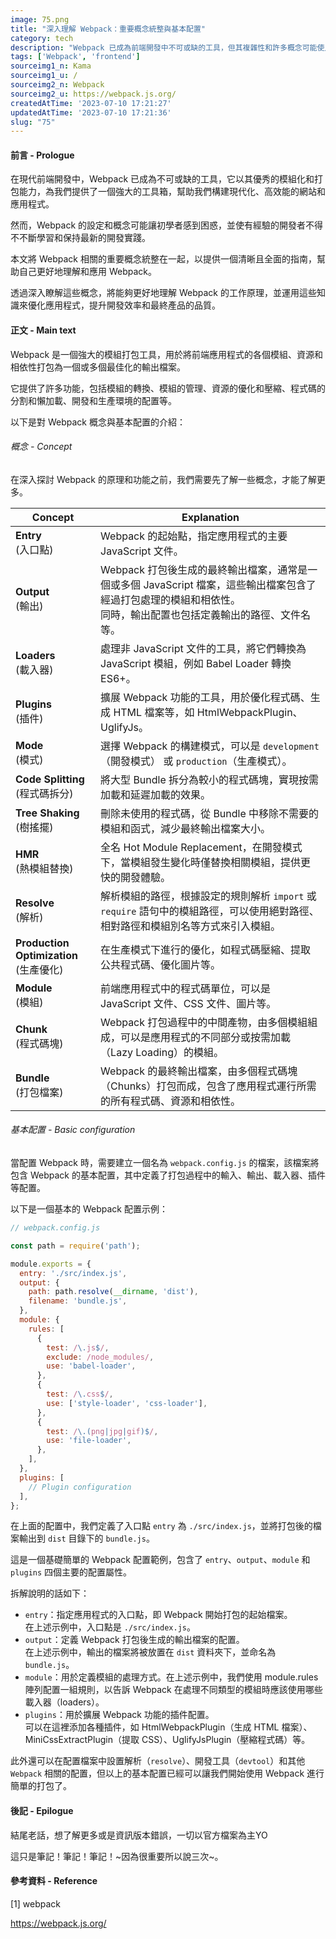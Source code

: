 ```yaml
---
image: 75.png
title: "深入理解 Webpack：重要概念統整與基本配置"
category: tech
description: "Webpack 已成為前端開發中不可或缺的工具，但其複雜性和許多概念可能使人感到困惑，本文基礎介紹 Webpack 的一些概念與基本配置，更深層將在新文解說。"
tags: ['Webpack', 'frontend']
sourceimg1_n: Kama
sourceimg1_u: /
sourceimg2_n: Webpack
sourceimg2_u: https://webpack.js.org/
createdAtTime: '2023-07-10 17:21:27'
updatedAtTime: '2023-07-10 17:21:36'
slug: "75"
---
```

#### 前言 - Prologue
在現代前端開發中，Webpack 已成為不可或缺的工具，它以其優秀的模組化和打包能力，為我們提供了一個強大的工具箱，幫助我們構建現代化、高效能的網站和應用程式。

然而，Webpack 的設定和概念可能讓初學者感到困惑，並使有經驗的開發者不得不不斷學習和保持最新的開發實踐。

本文將 Webpack 相關的重要概念統整在一起，以提供一個清晰且全面的指南，幫助自己更好地理解和應用 Webpack。

透過深入瞭解這些概念，將能夠更好地理解 Webpack 的工作原理，並運用這些知識來優化應用程式，提升開發效率和最終產品的品質。

#### 正文 - Main text
Webpack 是一個強大的模組打包工具，用於將前端應用程式的各個模組、資源和相依性打包為一個或多個最佳化的輸出檔案。

它提供了許多功能，包括模組的轉換、模組的管理、資源的優化和壓縮、程式碼的分割和懶加載、開發和生產環境的配置等。

以下是對 Webpack 概念與基本配置的介紹：

###### 概念 - Concept
在深入探討 Webpack 的原理和功能之前，我們需要先了解一些概念，才能了解更多。

| Concept          | Explanation                                                                                   |
| ---------------- | ---------------------------------------------------------------------------------------------	|
| **Entry**<br/>(入口點)   | Webpack 的起始點，指定應用程式的主要 JavaScript 文件。					|
| **Output**<br/>(輸出)    | Webpack 打包後生成的最終輸出檔案，通常是一個或多個 JavaScript 檔案，這些輸出檔案包含了經過打包處理的模組和相依性。<br/>同時，輸出配置也包括定義輸出的路徑、文件名等。 |
| **Loaders**<br/>(載入器) | 處理非 JavaScript 文件的工具，將它們轉換為 JavaScript 模組，例如 Babel Loader 轉換 ES6+。|
| **Plugins**<br/>(插件)   | 擴展 Webpack 功能的工具，用於優化程式碼、生成 HTML 檔案等，如 HtmlWebpackPlugin、UglifyJs。|
| **Mode**<br/>(模式)      | 選擇 Webpack 的構建模式，可以是 `development`（開發模式） 或 `production`（生產模式）。	|
| **Code Splitting**<br/>(程式碼拆分) | 將大型 Bundle 拆分為較小的程式碼塊，實現按需加載和延遲加載的效果。		|
| **Tree Shaking**<br/>(樹搖擺) | 刪除未使用的程式碼，從 Bundle 中移除不需要的模組和函式，減少最終輸出檔案大小。	|
| **HMR**<br/>(熱模組替換) | 全名 Hot Module Replacement，在開發模式下，當模組發生變化時僅替換相關模組，提供更快的開發體驗。|
| **Resolve**<br/>(解析)    | 解析模組的路徑，根據設定的規則解析 `import` 或 `require` 語句中的模組路徑，可以使用絕對路徑、相對路徑和模組別名等方式來引入模組。|
| **Production Optimization**<br/>(生產優化) | 在生產模式下進行的優化，如程式碼壓縮、提取公共程式碼、優化圖片等。	|
| **Module**<br/>(模組)    | 前端應用程式中的程式碼單位，可以是 JavaScript 文件、CSS 文件、圖片等。			|
| **Chunk**<br/>(程式碼塊)  | Webpack 打包過程中的中間產物，由多個模組組成，可以是應用程式的不同部分或按需加載（Lazy Loading）的模組。|
| **Bundle**<br/>(打包檔案) | Webpack 的最終輸出檔案，由多個程式碼塊（Chunks）打包而成，包含了應用程式運行所需的所有程式碼、資源和相依性。 |

###### 基本配置 - Basic configuration
當配置 Webpack 時，需要建立一個名為 `webpack.config.js` 的檔案，該檔案將包含 Webpack 的基本配置，其中定義了打包過程中的輸入、輸出、載入器、插件等配置。

以下是一個基本的 Webpack 配置示例：

```js
// webpack.config.js

const path = require('path');

module.exports = {
  entry: './src/index.js',
  output: {
    path: path.resolve(__dirname, 'dist'),
    filename: 'bundle.js',
  },
  module: {
    rules: [
      {
        test: /\.js$/,
        exclude: /node_modules/,
        use: 'babel-loader',
      },
      {
        test: /\.css$/,
        use: ['style-loader', 'css-loader'],
      },
      {
        test: /\.(png|jpg|gif)$/,
        use: 'file-loader',
      },
    ],
  },
  plugins: [
    // Plugin configuration
  ],
};
```
在上面的配置中，我們定義了入口點 `entry` 為 `./src/index.js`，並將打包後的檔案輸出到 `dist` 目錄下的 `bundle.js`。

這是一個基礎簡單的 Webpack 配置範例，包含了 `entry`、`output`、`module` 和 `plugins` 四個主要的配置屬性。

拆解說明的話如下：

- `entry`：指定應用程式的入口點，即 Webpack 開始打包的起始檔案。<br/>在上述示例中，入口點是 `./src/index.js`。
- `output`：定義 Webpack 打包後生成的輸出檔案的配置。<br/>在上述示例中，輸出的檔案將被放置在 `dist` 資料夾下，並命名為 `bundle.js`。
- `module`：用於定義模組的處理方式。在上述示例中，我們使用 module.rules 陣列配置一組規則，以告訴 Webpack 在處理不同類型的模組時應該使用哪些載入器（loaders）。
- `plugins`：用於擴展 Webpack 功能的插件配置。<br/>可以在這裡添加各種插件，如 HtmlWebpackPlugin（生成 HTML 檔案）、MiniCssExtractPlugin（提取 CSS）、UglifyJsPlugin（壓縮程式碼）等。


此外還可以在配置檔案中設置解析（`resolve`）、開發工具（`devtool`）和其他 `Webpack` 相關的配置，但以上的基本配置已經可以讓我們開始使用 Webpack 進行簡單的打包了。

#### 後記 - Epilogue
結尾老話，想了解更多或是資訊版本錯誤，一切以官方檔案為主YO

這只是筆記！筆記！筆記！~因為很重要所以說三次~。

#### 參考資料 - Reference

[1] webpack

https://webpack.js.org/
